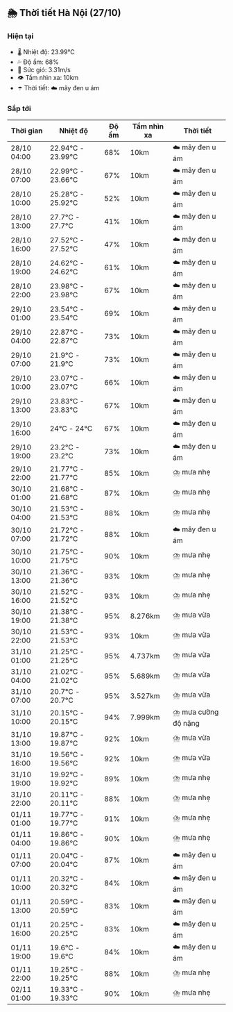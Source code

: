 ## 🌦️ Thời tiết Hà Nội (27/10)

### Hiện tại

- 🌡️ Nhiệt độ: 23.99℃
- 💦 Độ ẩm: 68%
- 💨 Sức gió: 3.31m/s
- 👁️ Tầm nhìn xa: 10km
- ☂️ Thời tiết: ☁️ mây đen u ám

### Sắp tới

| Thời gian | Nhiệt độ | Độ ẩm | Tầm nhìn xa | Thời tiết |
| --- | --- | --- | --- | --- |
| 28/10 04:00 | 22.94℃ - 23.99℃ | 68% | 10km | ☁️ mây đen u ám |
| 28/10 07:00 | 22.99℃ - 23.66℃ | 67% | 10km | ☁️ mây đen u ám |
| 28/10 10:00 | 25.28℃ - 25.92℃ | 52% | 10km | ☁️ mây đen u ám |
| 28/10 13:00 | 27.7℃ - 27.7℃ | 41% | 10km | ☁️ mây đen u ám |
| 28/10 16:00 | 27.52℃ - 27.52℃ | 47% | 10km | ☁️ mây đen u ám |
| 28/10 19:00 | 24.62℃ - 24.62℃ | 61% | 10km | ☁️ mây đen u ám |
| 28/10 22:00 | 23.98℃ - 23.98℃ | 67% | 10km | ☁️ mây đen u ám |
| 29/10 01:00 | 23.54℃ - 23.54℃ | 69% | 10km | ☁️ mây đen u ám |
| 29/10 04:00 | 22.87℃ - 22.87℃ | 73% | 10km | ☁️ mây đen u ám |
| 29/10 07:00 | 21.9℃ - 21.9℃ | 73% | 10km | ☁️ mây đen u ám |
| 29/10 10:00 | 23.07℃ - 23.07℃ | 66% | 10km | ☁️ mây đen u ám |
| 29/10 13:00 | 23.83℃ - 23.83℃ | 67% | 10km | ☁️ mây đen u ám |
| 29/10 16:00 | 24℃ - 24℃ | 67% | 10km | ☁️ mây đen u ám |
| 29/10 19:00 | 23.2℃ - 23.2℃ | 73% | 10km | ☁️ mây đen u ám |
| 29/10 22:00 | 21.77℃ - 21.77℃ | 85% | 10km | ⛈️ mưa nhẹ |
| 30/10 01:00 | 21.68℃ - 21.68℃ | 87% | 10km | ⛈️ mưa nhẹ |
| 30/10 04:00 | 21.53℃ - 21.53℃ | 88% | 10km | ⛈️ mưa nhẹ |
| 30/10 07:00 | 21.72℃ - 21.72℃ | 88% | 10km | ☁️ mây đen u ám |
| 30/10 10:00 | 21.75℃ - 21.75℃ | 90% | 10km | ⛈️ mưa nhẹ |
| 30/10 13:00 | 21.36℃ - 21.36℃ | 93% | 10km | ⛈️ mưa nhẹ |
| 30/10 16:00 | 21.52℃ - 21.52℃ | 93% | 10km | ⛈️ mưa nhẹ |
| 30/10 19:00 | 21.38℃ - 21.38℃ | 95% | 8.276km | ⛈️ mưa vừa |
| 30/10 22:00 | 21.53℃ - 21.53℃ | 93% | 10km | ⛈️ mưa vừa |
| 31/10 01:00 | 21.25℃ - 21.25℃ | 95% | 4.737km | ⛈️ mưa vừa |
| 31/10 04:00 | 21.02℃ - 21.02℃ | 95% | 5.689km | ⛈️ mưa vừa |
| 31/10 07:00 | 20.7℃ - 20.7℃ | 95% | 3.527km | ⛈️ mưa vừa |
| 31/10 10:00 | 20.15℃ - 20.15℃ | 94% | 7.999km | ⛈️ mưa cường độ nặng |
| 31/10 13:00 | 19.87℃ - 19.87℃ | 92% | 10km | ⛈️ mưa vừa |
| 31/10 16:00 | 19.56℃ - 19.56℃ | 92% | 10km | ⛈️ mưa vừa |
| 31/10 19:00 | 19.92℃ - 19.92℃ | 89% | 10km | ⛈️ mưa nhẹ |
| 31/10 22:00 | 20.11℃ - 20.11℃ | 88% | 10km | ⛈️ mưa nhẹ |
| 01/11 01:00 | 19.77℃ - 19.77℃ | 91% | 10km | ⛈️ mưa nhẹ |
| 01/11 04:00 | 19.86℃ - 19.86℃ | 90% | 10km | ⛈️ mưa nhẹ |
| 01/11 07:00 | 20.04℃ - 20.04℃ | 87% | 10km | ☁️ mây đen u ám |
| 01/11 10:00 | 20.32℃ - 20.32℃ | 84% | 10km | ☁️ mây đen u ám |
| 01/11 13:00 | 20.59℃ - 20.59℃ | 83% | 10km | ☁️ mây đen u ám |
| 01/11 16:00 | 20.25℃ - 20.25℃ | 83% | 10km | ☁️ mây đen u ám |
| 01/11 19:00 | 19.6℃ - 19.6℃ | 84% | 10km | ☁️ mây đen u ám |
| 01/11 22:00 | 19.25℃ - 19.25℃ | 88% | 10km | ⛈️ mưa nhẹ |
| 02/11 01:00 | 19.33℃ - 19.33℃ | 90% | 10km | ⛈️ mưa nhẹ |
